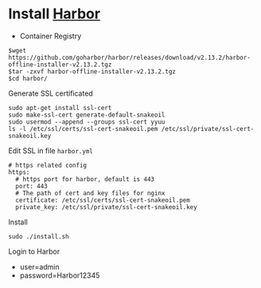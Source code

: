 # Install [Harbor](https://goharbor.io/)
* Container Registry


```
$wget https://github.com/goharbor/harbor/releases/download/v2.13.2/harbor-offline-installer-v2.13.2.tgz
$tar -zxvf harbor-offline-installer-v2.13.2.tgz
$cd harbor/
```

Generate SSL certificated
```
sudo apt-get install ssl-cert
sudo make-ssl-cert generate-default-snakeoil
sudo usermod --append --groups ssl-cert yyuu
ls -l /etc/ssl/certs/ssl-cert-snakeoil.pem /etc/ssl/private/ssl-cert-snakeoil.key
```

Edit SSL in file `harbor.yml`
```
# https related config
https:
  # https port for harbor, default is 443
  port: 443
  # The path of cert and key files for nginx
  certificate: /etc/ssl/certs/ssl-cert-snakeoil.pem
  private_key: /etc/ssl/private/ssl-cert-snakeoil.key
```

Install
```
sudo ./install.sh
```

Login to Harbor
* user=admin
* password=Harbor12345